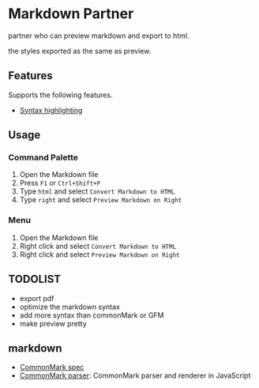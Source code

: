 # Markdown Partner

partner who can preview markdown and export to html.

the styles exported as the same as preview.

## Features

Supports the following features.
+ [Syntax highlighting](https://highlightjs.org/static/demo/)

## Usage

### Command Palette

1. Open the Markdown file
1. Press `F1` or `Ctrl+Shift+P`
1. Type `html` and select `Convert Markdown to HTML`
1. Type `right` and select `Preview Markdown on Right`

### Menu

1. Open the Markdown file
1. Right click and select `Convert Markdown to HTML`
1. Right click and select `Preview Markdown on Right`

## TODOLIST

- export pdf
- optimize the markdown syntax
- add more syntax than commonMark or GFM
- make preview pretty


## markdown
- [CommonMark spec](https://github.com/jgm/CommonMark/)
- [CommonMark parser](https://github.com/jgm/commonmark.js): CommonMark parser and renderer in JavaScript